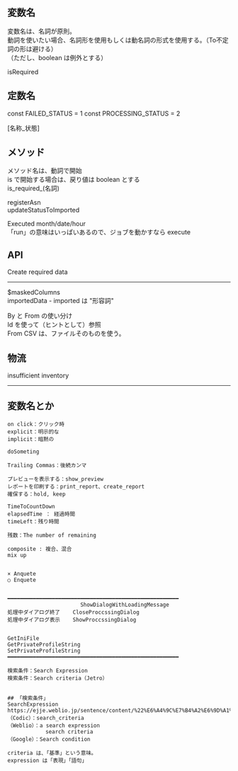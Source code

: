 ## 変数名
変数名は、名詞が原則。  
動詞を使いたい場合、名詞形を使用もしくは動名詞の形式を使用する。（To不定詞の形は避ける）  
（ただし、boolean は例外とする）  


isRequired  

## 定数名
const FAILED_STATUS = 1
const PROCESSING_STATUS = 2

\[名称_状態]


## メソッド
メソッド名は、動詞で開始  
is で開始する場合は、戻り値は boolean とする  
is_required_(名詞)  


registerAsn  
updateStatusToImported  

Executed month/date/hour  
「run」の意味はいっぱいあるので、ジョブを動かすなら execute  


## API
Create required data

____________________________________________________________________________________
$maskedColumns  
importedData - imported は "形容詞"  

By と From の使い分け  
Id を使って（ヒントとして）参照  
From CSV は、ファイルそのものを使う。  


## 物流
insufficient inventory

____________________________________________________________________________________
## 変数名とか
```
on click：クリック時
explicit：明示的な
implicit：暗黙の

doSometing

Trailing Commas：後続カンマ

プレビューを表示する：show_preview
レポートを印刷する：print_report、create_report
確保する：hold, keep

TimeToCountDown
elapsedTime ： 経過時間
timeLeft：残り時間

残数：The number of remaining

composite : 複合、混合
mix up


× Anquete
○ Enquete


━━━━━━━━━━━━━━━━━━━━━━━━━━━━━━━━━━━━━━━━━━━━━━━━━━━━━━
                       ShowDialogWithLoadingMessage
処理中ダイアログ終了    CloseProccssingDialog
処理中ダイアログ表示    ShowProccssingDialog


GetIniFile
GetPrivateProfileString
SetPrivateProfileString
━━━━━━━━━━━━━━━━━━━━━━━━━━━━━━━━━━━━━━━━━━━━━━━━━━━━━━

検索条件：Search Expression
検索条件：Search criteria（Jetro）


## 「検索条件」
SearchExpression
https://ejje.weblio.jp/sentence/content/%22%E6%A4%9C%E7%B4%A2%E6%9D%A1%E4%BB%B6%22
（Codic）：search_criteria
（Weblio）：a search expression
            search criteria
（Google）：Search condition

criteria は、「基準」という意味。
expression は「表現」「語句」

```